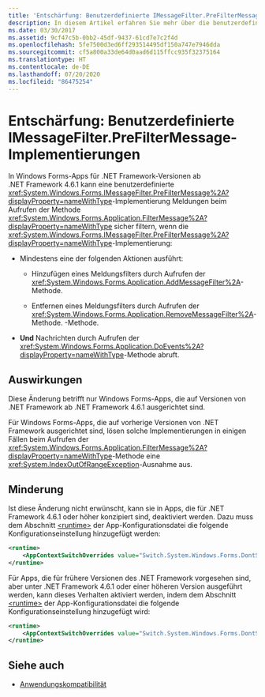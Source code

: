 ```yaml
---
title: 'Entschärfung: Benutzerdefinierte IMessageFilter.PreFilterMessage-Implementierungen'
description: In diesem Artikel erfahren Sie mehr über die benutzerdefinierte Implementierung der Methode „IMessageFilter.PreFilterMessage“ in Windows Forms-Apps, die auf .NET Framework 4.6.1 oder höher ausgerichtet sind.
ms.date: 03/30/2017
ms.assetid: 9cf47c5b-0bb2-45df-9437-61cd7e7c2f4d
ms.openlocfilehash: 5fe7500d3ed6ff293514495df150a747e7946dda
ms.sourcegitcommit: cf5a800a33de64d0aad6d115ffcc935f32375164
ms.translationtype: HT
ms.contentlocale: de-DE
ms.lasthandoff: 07/20/2020
ms.locfileid: "86475254"
---
```

# <a name="mitigation-custom-imessagefilterprefiltermessage-implementations"></a>Entschärfung: Benutzerdefinierte IMessageFilter.PreFilterMessage-Implementierungen

In Windows Forms-Apps für .NET Framework-Versionen ab .NET Framework 4.6.1 kann eine benutzerdefinierte <xref:System.Windows.Forms.IMessageFilter.PreFilterMessage%2A?displayProperty=nameWithType>-Implementierung Meldungen beim Aufrufen der Methode <xref:System.Windows.Forms.Application.FilterMessage%2A?displayProperty=nameWithType> sicher filtern, wenn die <xref:System.Windows.Forms.IMessageFilter.PreFilterMessage%2A?displayProperty=nameWithType>-Implementierung:

- Mindestens eine der folgenden Aktionen ausführt:

  - Hinzufügen eines Meldungsfilters durch Aufrufen der <xref:System.Windows.Forms.Application.AddMessageFilter%2A>-Methode.

  - Entfernen eines Meldungsfilters durch Aufrufen der <xref:System.Windows.Forms.Application.RemoveMessageFilter%2A>-Methode. -Methode.

- **Und** Nachrichten durch Aufrufen der <xref:System.Windows.Forms.Application.DoEvents%2A?displayProperty=nameWithType>-Methode abruft.

## <a name="impact"></a>Auswirkungen

Diese Änderung betrifft nur Windows Forms-Apps, die auf Versionen von .NET Framework ab .NET Framework 4.6.1 ausgerichtet sind.

Für Windows Forms-Apps, die auf vorherige Versionen von .NET Framework ausgerichtet sind, lösen solche Implementierungen in einigen Fällen beim Aufrufen der <xref:System.Windows.Forms.Application.FilterMessage%2A?displayProperty=nameWithType>-Methode eine <xref:System.IndexOutOfRangeException>-Ausnahme aus.

## <a name="mitigation"></a>Minderung

Ist diese Änderung nicht erwünscht, kann sie in Apps, die für .NET Framework 4.6.1 oder höher konzipiert sind, deaktiviert werden. Dazu muss dem Abschnitt [\<runtime>](../configure-apps/file-schema/runtime/runtime-element.md) der App-Konfigurationsdatei die folgende Konfigurationseinstellung hinzugefügt werden:

```xml
<runtime>
    <AppContextSwitchOverrides value="Switch.System.Windows.Forms.DontSupportReentrantFilterMessage=true" />
</runtime>
```

Für Apps, die für frühere Versionen des .NET Framework vorgesehen sind, aber unter .NET Framework 4.6.1 oder einer höheren Version ausgeführt werden, kann dieses Verhalten aktiviert werden, indem dem Abschnitt [\<runtime>](../configure-apps/file-schema/runtime/runtime-element.md) der App-Konfigurationsdatei die folgende Konfigurationseinstellung hinzugefügt wird:

```xml
<runtime>
    <AppContextSwitchOverrides value="Switch.System.Windows.Forms.DontSupportReentrantFilterMessage=false" />
</runtime>
```

## <a name="see-also"></a>Siehe auch

- [Anwendungskompatibilität](application-compatibility.md)
